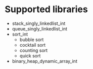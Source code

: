 # Supported libraries

- stack_singly_linkedlist_int
- queue_singly_linkedlist_int
- sort_int
    - bubble sort
    - cocktail sort
    - counting sort
    - quick sort
- binary_heap_dynamic_array_int